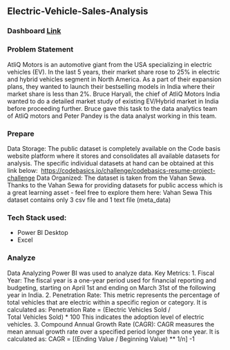 ## Electric-Vehicle-Sales-Analysis
### Dashboard [Link ](https://app.powerbi.com/view?r=eyJrIjoiY2RkZjJlYjgtNGRkMC00NTYwLTllNDktYjFjYTJiMWVmOGJjIiwidCI6ImM2ZTU0OWIzLTVmNDUtNDAzMi1hYWU5LWQ0MjQ0ZGM1YjJjNCJ9)
### Problem Statement
AtliQ Motors is an automotive giant from the USA specializing in electric vehicles (EV). In the last 5 years, their market share rose to 25% in electric and hybrid vehicles segment in North America. As a part of their expansion plans, they wanted to launch their bestselling models in India where their market share is less than 2%. Bruce Haryali, the chief of AtliQ Motors India wanted to do a detailed market study of existing EV/Hybrid market in India before proceeding further. Bruce gave this task to the data analytics team of AtliQ motors and Peter Pandey is the data analyst working in this team. 
### Prepare
Data Storage:
The public dataset is completely available on the Code basis website platform where it stores and consolidates all available datasets for analysis. The specific individual datasets at hand can be obtained at this link below:
 https://codebasics.io/challenge/codebasics-resume-project-challenge
Data Organized:
The dataset is taken from the Vahan Sewa. Thanks to the Vahan Sewa for providing datasets for public access which is a great learning asset - feel free to explore them here: Vahan Sewa This dataset contains only 3 csv file and 1 text file (meta_data)


### Tech Stack used: 
- Power BI Desktop
- Excel
### Analyze 
Data Analyzing
Power BI was used to analyze data.
Key Metrics:
    1. Fiscal Year: The fiscal year is a one-year period used for financial reporting and budgeting, starting on April 1st and ending on March 31st of the following year in India.
    2. Penetration Rate: This metric represents the percentage of total vehicles that are electric within a specific region or category. It is calculated as: Penetration Rate = (Electric Vehicles Sold / Total Vehicles Sold) * 100
This indicates the adoption level of electric vehicles.
    3. Compound Annual Growth Rate (CAGR): CAGR measures the mean annual growth rate over a specified period longer than one year. It is calculated as: CAGR = [(Ending Value / Beginning Value) ** 1/n] -1
